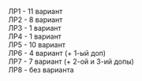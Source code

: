 ЛР1 - 11 вариант  
ЛР2 - 8 вариант  
ЛР3 - 1 вариант  
ЛР4 - 1 вариант  
ЛР5 - 10 вариант  
ЛР6 - 4 вариант (+ 1-ый доп)  
ЛР7 - 7 вариант (+ 2-ой и 3-ий допы)  
ЛР8 - без варианта  

